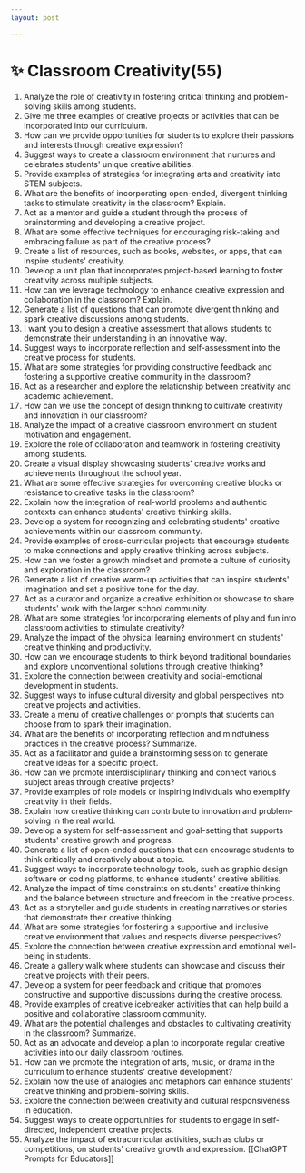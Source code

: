 ```yaml
---
layout: post

---
```

# ✨ Classroom Creativity(55)

1. Analyze the role of creativity in fostering critical thinking and problem-solving skills among students.
2. Give me three examples of creative projects or activities that can be incorporated into our curriculum.
3. How can we provide opportunities for students to explore their passions and interests through creative expression?
4. Suggest ways to create a classroom environment that nurtures and celebrates students' unique creative abilities.
5. Provide examples of strategies for integrating arts and creativity into STEM subjects.
6. What are the benefits of incorporating open-ended, divergent thinking tasks to stimulate creativity in the classroom? Explain.
7. Act as a mentor and guide a student through the process of brainstorming and developing a creative project.
8. What are some effective techniques for encouraging risk-taking and embracing failure as part of the creative process?
9. Create a list of resources, such as books, websites, or apps, that can inspire students' creativity.
10. Develop a unit plan that incorporates project-based learning to foster creativity across multiple subjects.
11. How can we leverage technology to enhance creative expression and collaboration in the classroom? Explain.
12. Generate a list of questions that can promote divergent thinking and spark creative discussions among students.
13. I want you to design a creative assessment that allows students to demonstrate their understanding in an innovative way.
14. Suggest ways to incorporate reflection and self-assessment into the creative process for students.
15. What are some strategies for providing constructive feedback and fostering a supportive creative community in the classroom?
16. Act as a researcher and explore the relationship between creativity and academic achievement.
17. How can we use the concept of design thinking to cultivate creativity and innovation in our classroom?
18. Analyze the impact of a creative classroom environment on student motivation and engagement.
19. Explore the role of collaboration and teamwork in fostering creativity among students.
20. Create a visual display showcasing students' creative works and achievements throughout the school year.
21. What are some effective strategies for overcoming creative blocks or resistance to creative tasks in the classroom?
22. Explain how the integration of real-world problems and authentic contexts can enhance students' creative thinking skills.
23. Develop a system for recognizing and celebrating students' creative achievements within our classroom community.
24. Provide examples of cross-curricular projects that encourage students to make connections and apply creative thinking across subjects.
25. How can we foster a growth mindset and promote a culture of curiosity and exploration in the classroom?
26. Generate a list of creative warm-up activities that can inspire students' imagination and set a positive tone for the day.
27. Act as a curator and organize a creative exhibition or showcase to share students' work with the larger school community.
28. What are some strategies for incorporating elements of play and fun into classroom activities to stimulate creativity?
29. Analyze the impact of the physical learning environment on students' creative thinking and productivity.
30. How can we encourage students to think beyond traditional boundaries and explore unconventional solutions through creative thinking?
31. Explore the connection between creativity and social-emotional development in students.
32. Suggest ways to infuse cultural diversity and global perspectives into creative projects and activities.
33. Create a menu of creative challenges or prompts that students can choose from to spark their imagination.
34. What are the benefits of incorporating reflection and mindfulness practices in the creative process? Summarize.
35. Act as a facilitator and guide a brainstorming session to generate creative ideas for a specific project.
36. How can we promote interdisciplinary thinking and connect various subject areas through creative projects?
37. Provide examples of role models or inspiring individuals who exemplify creativity in their fields.
38. Explain how creative thinking can contribute to innovation and problem-solving in the real world.
39. Develop a system for self-assessment and goal-setting that supports students' creative growth and progress.
40. Generate a list of open-ended questions that can encourage students to think critically and creatively about a topic.
41. Suggest ways to incorporate technology tools, such as graphic design software or coding platforms, to enhance students' creative abilities.
42. Analyze the impact of time constraints on students' creative thinking and the balance between structure and freedom in the creative process.
43. Act as a storyteller and guide students in creating narratives or stories that demonstrate their creative thinking.
44. What are some strategies for fostering a supportive and inclusive creative environment that values and respects diverse perspectives?
45. Explore the connection between creative expression and emotional well-being in students.
46. Create a gallery walk where students can showcase and discuss their creative projects with their peers.
47. Develop a system for peer feedback and critique that promotes constructive and supportive discussions during the creative process.
48. Provide examples of creative icebreaker activities that can help build a positive and collaborative classroom community.
49. What are the potential challenges and obstacles to cultivating creativity in the classroom? Summarize.
50. Act as an advocate and develop a plan to incorporate regular creative activities into our daily classroom routines.
51. How can we promote the integration of arts, music, or drama in the curriculum to enhance students' creative development?
52. Explain how the use of analogies and metaphors can enhance students' creative thinking and problem-solving skills.
53. Explore the connection between creativity and cultural responsiveness in education.
54. Suggest ways to create opportunities for students to engage in self-directed, independent creative projects.
55. Analyze the impact of extracurricular activities, such as clubs or competitions, on students' creative growth and expression.
[[ChatGPT Prompts for Educators]]